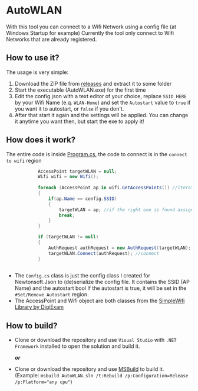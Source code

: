 # AutoWLAN
With this tool you can connect to a Wifi Network using a config file (at Windows Startup for example)
Currently the tool only connect to Wifi Networks that are already registered.

## How to use it?
The usage is very simple:
1. Download the ZIP file from [releases](https://github.com/VollRahm/AutoWLAN/releases) and extract it to some folder
2. Start the executable (AutoWLAN.exe) for the first time
3. Edit the config.json with a text editor of your choice, replace `SSID_HERE` by your Wifi Name (e.q. `WLAN-Home`) and set the       `Autostart` value to `true` if you want it to autostart, or `false` if you don't.
4. After that start it again and the settings will be applied. You can change it anytime you want then, but start the exe to apply it!

## How does it work?
The entire code is inside [Program.cs](https://github.com/VollRahm/AutoWLAN/blob/master/AutoWLAN/Program.cs), the code to connect is in the `connect to wifi` region
```cs
            AccessPoint targetWLAN = null;
            Wifi wifi = new Wifi();
            
            foreach (AccessPoint ap in wifi.GetAccessPoints()) //iterating through all wireless profiles
            {
                if(ap.Name == config.SSID)
                {
                    targetWLAN = ap; //if the right one is found assign it
                    break;
                }
            }

            if (targetWLAN != null)
            {
                AuthRequest authRequest = new AuthRequest(targetWLAN);
                targetWLAN.Connect(authRequest); //connect
            }
           
```

* The `Config.cs` class is just the config class I created for Newtonsoft.Json to (de)serialize the config file.
  It contains the SSID (AP Name) and the autostart bool
  If the autostart is true, it will be set in the `#Set/Remove Autostart` region.
* The AccessPoint and Wifi object are both classes from the [SimpleWifi Library by DigiExam](https://github.com/DigiExam/simplewifi)

## How to build?
* Clone or download the repository and use `Visual Studio` with `.NET Framework` installed to open the solution and build it. 

  ***or***
  
* Clone or download the repository and use [MSBuild](https://docs.microsoft.com/en-us/visualstudio/msbuild/msbuild?view=vs-2019) to build it. \
(Example: `msbuild AutoWLAN.sln /t:Rebuild /p:Configuration=Release /p:Platform="any cpu"`)
